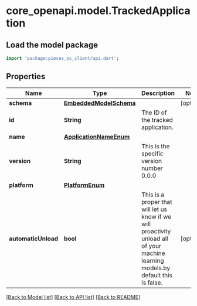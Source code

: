 # core_openapi.model.TrackedApplication

## Load the model package
```dart
import 'package:pieces_os_client/api.dart';
```

## Properties
Name | Type | Description | Notes
------------ | ------------- | ------------- | -------------
**schema** | [**EmbeddedModelSchema**](EmbeddedModelSchema.md) |  | [optional] 
**id** | **String** | The ID of the tracked application. | 
**name** | [**ApplicationNameEnum**](ApplicationNameEnum.md) |  | 
**version** | **String** | This is the specific version number 0.0.0 | 
**platform** | [**PlatformEnum**](PlatformEnum.md) |  | 
**automaticUnload** | **bool** | This is a proper that will let us know if we will proactivity unload all of your machine learning models.by default this is false. | [optional] 

[[Back to Model list]](../README.md#documentation-for-models) [[Back to API list]](../README.md#documentation-for-api-endpoints) [[Back to README]](../README.md)



